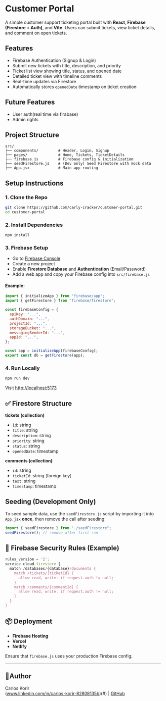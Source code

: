 # Customer Portal

A simple customer support ticketing portal built with **React**, **Firebase (Firestore + Auth)**, and **Vite**. Users can submit tickets, view ticket details, and comment on open tickets.

## Features

-  Firebase Authentication (Signup & Login)
-  Submit new tickets with title, description, and priority
-  Ticket list view showing title, status, and opened date
-  Detailed ticket view with timeline comments
-  Real-time updates via Firestore
-  Automatically stores `openedDate` timestamp on ticket creation

## Future Features
-  User auth(real time via firabase)
-  Admin rights

##  Project Structure

```
src/
├── components/         # Header, Login, Signup
├── pages/              # Home, Tickets, TicketDetails
├── firebase.js         # Firebase config & initialization
├── seedFirestore.js    # (Dev only) Seed Firestore with mock data
├── App.jsx             # Main app routing
```

##  Setup Instructions

### 1. Clone the Repo

```bash
git clone https://github.com/carly-cracker/customer-portal.git
cd customer-portal
```

### 2. Install Dependencies

```bash
npm install
```

### 3. Firebase Setup

- Go to [Firebase Console](https://console.firebase.google.com/)
- Create a new project
- Enable **Firestore Database** and **Authentication** (Email/Password)
- Add a web app and copy your Firebase config into `src/firebase.js`

#### Example:

```js
import { initializeApp } from "firebase/app";
import { getFirestore } from "firebase/firestore";

const firebaseConfig = {
  apiKey: "...",
  authDomain: "...",
  projectId: "...",
  storageBucket: "...",
  messagingSenderId: "...",
  appId: "...",
};

const app = initializeApp(firebaseConfig);
export const db = getFirestore(app);
```

### 4. Run Locally

```bash
npm run dev
```

Visit [http://localhost:5173](http://localhost:5173)

## ✅ Firestore Structure

**tickets (collection)**
- `id`: string
- `title`: string
- `description`: string
- `priority`: string
- `status`: string
- `openedDate`: timestamp

**comments (collection)**
- `id`: string
- `ticketId`: string (foreign key)
- `text`: string
- `timestamp`: timestamp

##  Seeding (Development Only)

To seed sample data, use the `seedFirestore.js` script by importing it into `App.jsx` **once**, then remove the call after seeding:

```js
import { seedFirestore } from "./seedFirestore";
seedFirestore(); // remove after first run
```

## 🔐 Firebase Security Rules (Example)

```js
rules_version = '2';
service cloud.firestore {
  match /databases/{database}/documents {
    match /tickets/{ticketId} {
      allow read, write: if request.auth != null;
    }
    match /comments/{commentId} {
      allow read, write: if request.auth != null;
    }
  }
}
```

## 📦 Deployment


- **Firebase Hosting**
- **Vercel**
- **Netlify**

Ensure that `firebase.js` uses your production Firebase config.

---

## 👩Author

Carlos Korir  
(www.linkedin.com/in/carlos-korir-82808135b)(#) | [GitHub](https://github.com/carly-cracker)

